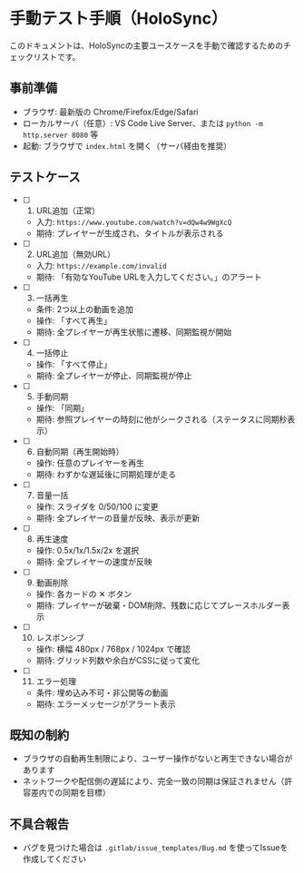 # 手動テスト手順（HoloSync）

このドキュメントは、HoloSyncの主要ユースケースを手動で確認するためのチェックリストです。

## 事前準備
- ブラウザ: 最新版の Chrome/Firefox/Edge/Safari
- ローカルサーバ（任意）: VS Code Live Server、または `python -m http.server 8080` 等
- 起動: ブラウザで `index.html` を開く（サーバ経由を推奨）

## テストケース
- [ ] 1. URL追加（正常）
  - 入力: `https://www.youtube.com/watch?v=dQw4w9WgXcQ`
  - 期待: プレイヤーが生成され、タイトルが表示される
- [ ] 2. URL追加（無効URL）
  - 入力: `https://example.com/invalid`
  - 期待: 「有効なYouTube URLを入力してください。」のアラート
- [ ] 3. 一括再生
  - 条件: 2つ以上の動画を追加
  - 操作: 「すべて再生」
  - 期待: 全プレイヤーが再生状態に遷移、同期監視が開始
- [ ] 4. 一括停止
  - 操作: 「すべて停止」
  - 期待: 全プレイヤーが停止、同期監視が停止
- [ ] 5. 手動同期
  - 操作: 「同期」
  - 期待: 参照プレイヤーの時刻に他がシークされる（ステータスに同期秒表示）
- [ ] 6. 自動同期（再生開始時）
  - 操作: 任意のプレイヤーを再生
  - 期待: わずかな遅延後に同期処理が走る
- [ ] 7. 音量一括
  - 操作: スライダを 0/50/100 に変更
  - 期待: 全プレイヤーの音量が反映、表示が更新
- [ ] 8. 再生速度
  - 操作: 0.5x/1x/1.5x/2x を選択
  - 期待: 全プレイヤーの速度が反映
- [ ] 9. 動画削除
  - 操作: 各カードの ✕ ボタン
  - 期待: プレイヤーが破棄・DOM削除、残数に応じてプレースホルダー表示
- [ ] 10. レスポンシブ
  - 操作: 横幅 480px / 768px / 1024px で確認
  - 期待: グリッド列数や余白がCSSに従って変化
- [ ] 11. エラー処理
  - 条件: 埋め込み不可・非公開等の動画
  - 期待: エラーメッセージがアラート表示

## 既知の制約
- ブラウザの自動再生制限により、ユーザー操作がないと再生できない場合があります
- ネットワークや配信側の遅延により、完全一致の同期は保証されません（許容差内での同期を目標）

## 不具合報告
- バグを見つけた場合は `.gitlab/issue_templates/Bug.md` を使ってIssueを作成してください
